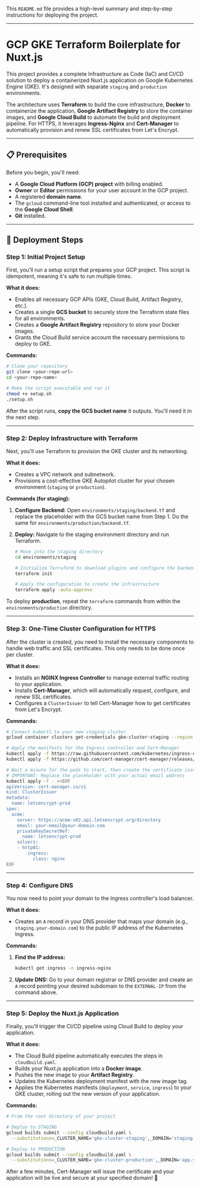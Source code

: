 This `README.md` file provides a high-level summary and step-by-step instructions for deploying the project.

-----

# GCP GKE Terraform Boilerplate for Nuxt.js

This project provides a complete Infrastructure as Code (IaC) and CI/CD solution to deploy a containerized Nuxt.js application on Google Kubernetes Engine (GKE). It's designed with separate `staging` and `production` environments.

The architecture uses **Terraform** to build the core infrastructure, **Docker** to containerize the application, **Google Artifact Registry** to store the container images, and **Google Cloud Build** to automate the build and deployment pipeline. For HTTPS, it leverages **Ingress-Nginx** and **Cert-Manager** to automatically provision and renew SSL certificates from Let's Encrypt.

-----

## 📋 Prerequisites

Before you begin, you'll need:

  * A **Google Cloud Platform (GCP) project** with billing enabled.
  * **Owner** or **Editor** permissions for your user account in the GCP project.
  * A registered **domain name**.
  * The `gcloud` command-line tool installed and authenticated, or access to the **Google Cloud Shell**.
  * **Git** installed.

-----

## 🚀 Deployment Steps

### Step 1: Initial Project Setup

First, you'll run a setup script that prepares your GCP project. This script is idempotent, meaning it's safe to run multiple times.

**What it does:**

  * Enables all necessary GCP APIs (GKE, Cloud Build, Artifact Registry, etc.).
  * Creates a single **GCS bucket** to securely store the Terraform state files for all environments.
  * Creates a **Google Artifact Registry** repository to store your Docker images.
  * Grants the Cloud Build service account the necessary permissions to deploy to GKE.

**Commands:**

```bash
# Clone your repository
git clone <your-repo-url>
cd <your-repo-name>

# Make the script executable and run it
chmod +x setup.sh
./setup.sh
```

After the script runs, **copy the GCS bucket name** it outputs. You'll need it in the next step.

-----

### Step 2: Deploy Infrastructure with Terraform

Next, you'll use Terraform to provision the GKE cluster and its networking.

**What it does:**

  * Creates a VPC network and subnetwork.
  * Provisions a cost-effective GKE Autopilot cluster for your chosen environment (`staging` or `production`).

**Commands (for staging):**

1.  **Configure Backend:** Open `environments/staging/backend.tf` and replace the placeholder with the GCS bucket name from Step 1. Do the same for `environments/production/backend.tf`.

2.  **Deploy:** Navigate to the staging environment directory and run Terraform.

    ```bash
    # Move into the staging directory
    cd environments/staging

    # Initialize Terraform to download plugins and configure the backend
    terraform init

    # Apply the configuration to create the infrastructure
    terraform apply -auto-approve
    ```

To deploy **production**, repeat the `terraform` commands from within the `environments/production` directory.

-----

### Step 3: One-Time Cluster Configuration for HTTPS

After the cluster is created, you need to install the necessary components to handle web traffic and SSL certificates. This only needs to be done once per cluster.

**What it does:**

  * Installs an **NGINX Ingress Controller** to manage external traffic routing to your application.
  * Installs **Cert-Manager**, which will automatically request, configure, and renew SSL certificates.
  * Configures a `ClusterIssuer` to tell Cert-Manager how to get certificates from Let's Encrypt.

**Commands:**

```bash
# Connect kubectl to your new staging cluster
gcloud container clusters get-credentials gke-cluster-staging --region <your-region>

# Apply the manifests for the Ingress controller and Cert-Manager
kubectl apply -f https://raw.githubusercontent.com/kubernetes/ingress-nginx/controller-v1.8.2/deploy/static/provider/cloud/deploy.yaml
kubectl apply -f https://github.com/cert-manager/cert-manager/releases/download/v1.13.1/cert-manager.yaml

# Wait a minute for the pods to start, then create the certificate issuer
# IMPORTANT: Replace the placeholder with your actual email address
kubectl apply -f - <<EOF
apiVersion: cert-manager.io/v1
kind: ClusterIssuer
metadata:
  name: letsencrypt-prod
spec:
  acme:
    server: https://acme-v02.api.letsencrypt.org/directory
    email: your-email@your-domain.com
    privateKeySecretRef:
      name: letsencrypt-prod
    solvers:
    - http01:
        ingress:
          class: nginx
EOF
```

-----

### Step 4: Configure DNS

You now need to point your domain to the Ingress controller's load balancer.

**What it does:**

  * Creates an `A` record in your DNS provider that maps your domain (e.g., `staging.your-domain.com`) to the public IP address of the Kubernetes Ingress.

**Commands:**

1.  **Find the IP address:**
    ```bash
    kubectl get ingress -n ingress-nginx
    ```
2.  **Update DNS:** Go to your domain registrar or DNS provider and create an `A` record pointing your desired subdomain to the `EXTERNAL-IP` from the command above.

-----

### Step 5: Deploy the Nuxt.js Application

Finally, you'll trigger the CI/CD pipeline using Cloud Build to deploy your application.

**What it does:**

  * The Cloud Build pipeline automatically executes the steps in `cloudbuild.yaml`.
  * Builds your Nuxt.js application into a **Docker image**.
  * Pushes the new image to your **Artifact Registry**.
  * Updates the Kubernetes deployment manifest with the new image tag.
  * Applies the Kubernetes manifests (`deployment`, `service`, `ingress`) to your GKE cluster, rolling out the new version of your application.

**Commands:**

```bash
# From the root directory of your project

# Deploy to STAGING
gcloud builds submit --config cloudbuild.yaml \
  --substitutions=_CLUSTER_NAME='gke-cluster-staging',_DOMAIN='staging.your-domain.com'

# Deploy to PRODUCTION
gcloud builds submit --config cloudbuild.yaml \
  --substitutions=_CLUSTER_NAME='gke-cluster-production',_DOMAIN='app.your-domain.com'
```

After a few minutes, Cert-Manager will issue the certificate and your application will be live and secure at your specified domain\! 🎉